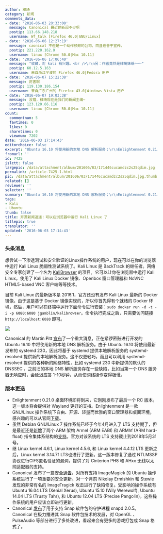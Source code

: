 ```yaml
---
author: 棣琦
category: 新闻
comments_data:
- date: '2016-06-03 20:33:00'
  message: Canonical 最近的新闻不少啊
  postip: 113.66.148.218
  username: Wf_talk [Firefox 46.0|GNU/Linux]
- date: '2016-06-06 12:27:19'
  message: caonical 不但是一个动作频频的公司，而且也善于宣传。
  postip: 221.220.162.0
  username: linux [Chrome 50.0|Mac 10.11]
- date: '2016-06-06 17:06:40'
  message: "收藏，对 kali 有兴趣。<br />\r\n另：作者竟然是棣琦妹纸～～"
  postip: 60.12.5.163
  username: 来自浙江宁波的 Firefox 46.0|Fedora 用户
- date: '2016-06-07 15:22:38'
  message: 厉害啊
  postip: 119.130.186.154
  username: 来自广东广州的 Firefox 43.0|Windows Vista 用户
- date: '2016-06-07 19:03:38'
  message: 没错，棣琦现在是我们的新闻主编~
  postip: 123.120.66.116
  username: linux [Chrome 50.0|Mac 10.11]
count:
  commentnum: 5
  favtimes: 0
  likes: 0
  sharetimes: 0
  viewnum: 7202
date: '2016-06-03 17:14:43'
editorchoice: false
excerpt: "Ubuntu 16.10 将使用新的本地 DNS 解析服务；\r\nEnlightenment 0.21.0 桌面环境即将到来。"
fromurl: ''
id: 7425
islctt: false
largepic: /data/attachment/album/201606/03/171446cucamdzc2s25qdim.jpg
permalink: /article-7425-1.html
pic: /data/attachment/album/201606/03/171446cucamdzc2s25qdim.jpg.thumb.jpg
related: []
reviewer: ''
selector: ''
summary: "Ubuntu 16.10 将使用新的本地 DNS 解析服务；\r\nEnlightenment 0.21.0 桌面环境即将到来。"
tags:
- Kali
- Ubuntu
thumb: false
title: 开源新闻速递：可以在浏览器中运行 Kali Linux 了
titlepic: true
translator: ''
updated: '2016-06-03 17:14:43'
---
```


### 头条消息


想尝试一下渗透测试和安全验证的Linux操作系统的用户，现在可以在你的浏览器中运行 Kali Linux 脆弱性测试系统了。Kali Linux 是 BackTrack 的继任者。网络安全专家创建了一个名为 [KaliBrowser](http://jerrygamblin.com/2016/05/31/kalibrowser/) 的项目，它可以让你在浏览器中运行 Kali Linux，使用了 Kali Linux Docker 镜像、Openbox 窗口管理器和 NoVNC HTML5-based VNC 客户端等等技术。


目前 Kali Linux 的最新版本是 2016.1，官方还没有发布 Kali Linux 最新的 Docker 镜像。由于这是基于 Docker 镜像实现的，所以你首先得有个就绪的 Docker 环境，然后，用户可以在终端中运行下面命令进行安装：`sudo docker run -d -t -i -p 6080:6080 jgamblin/kalibrowser`。命令执行完成之后，只需要访问链接 `http://localhost:6080` 即可。


![](/data/attachment/album/201606/03/171446cucamdzc2s25qdim.jpg)


Canonical 的 Martin Pitt [宣布](https://lists.ubuntu.com/archives/ubuntu-devel/2016-May/039350.html)了一个重大消息，正在紧锣密鼓进行开发的 Ubuntu 16.10 中将使用新的本地 DNS 解析服务。由于 Ubuntu 16.10 将使用最新发布的 systemd 230，因此将基于 systemd 提供本地解析服务的 systemd-resolved 提供新的本地解析服务。这不仅更轻巧，而且可以利用 systemd-resolved 提供的各种新的网络特性，比如 systemd 230 中新提供的默认的 DNSSEC 。之前旧的本地 DNS 解析服务存在一些缺陷，比如当第一个 DNS 服务器无响应时，会延迟应答 1-10秒钟，从而使网络操作变得极慢。


### 版本更迭


* Enlightenment 0.21.0 桌面环境即将到来，它刚刚发布了最后一个 RC 版本。这一版本将会提供对 Wayland 更好的支持。Enlightenment 是一款 GNU/Linux 操作系统下自由、开源、轻量而优雅的窗口管理器和桌面环境。感兴趣的可以从官网[下载](https://www.enlightenment.org/news/e21_rc_release)。
* 虽然 Debian GNU/Linux 7 操作系统已经于今年4月进入了 LTS 支持期了，但是最近还是[新增](https://bits.debian.org/2016/06/wheezy-now-supporting-armel-and-armhf.html)了两个 ARM 架构 Armel (ARM EABI) 和 ARMhf (ARM hard-float) 指令集体系结构的[支持](https://bits.debian.org/2016/06/wheezy-now-supporting-armel-and-armhf.html)。官方对该系统的 LTS 支持截止到2018年5月31号。
* 继 Linux kernel 4.6.1, Linux kernel 4.5.6, 和 Linux kernel 4.4.12 LTS 更新之后，Linux kernel 3.14.71 LTS也进行了更新。这一版本修复了通过 NTLMSSP 协议进行CIFS匿名验证的漏洞，提供了对 Cinterion PH8 和 AHxx 无线以太网适配器的支持。
* Canonical 发布了一篇安全[通告](http://www.ubuntu.com/usn/usn-2990-1/)，对所有支持 ImageMagick 的 Ubuntu 操作系统进行了一项重要的安全更新。对一个月前 Nikolay Ermishkin 和 Stewie 发现的非常有名的 ImageTragick 攻击进行了缺陷修复。受影响的操作系统有 Ubuntu 16.04 LTS (Xenial Xerus), Ubuntu 15.10 (Wily Werewolf), Ubuntu 14.04 LTS (Trusty Tahr), 和 Ubuntu 12.04 LTS (Precise Pangolin)，这些操作系统的用户应该立即进行更新。
* Canonical [发布](http://www.zygoon.pl/2016/05/snapd-205-released-new-release-cadence.html)了用于支持 Snap 软件包的守护进程 snapd 2.0.5。Canonical 在极力推进其 Snap 软件包技术的发展，对 OpenGL 、PulseAudio 等部分进行了多处改进，看起来会有更多的游戏打包成 Snap 格式了。